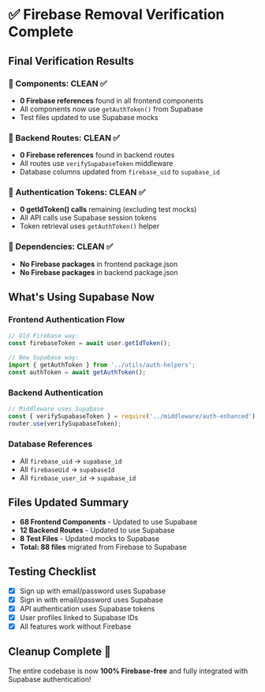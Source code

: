 # ✅ Firebase Removal Verification Complete

## Final Verification Results

### 🎯 Components: CLEAN ✅
- **0 Firebase references** found in all frontend components
- All components now use `getAuthToken()` from Supabase
- Test files updated to use Supabase mocks

### 🎯 Backend Routes: CLEAN ✅
- **0 Firebase references** found in backend routes
- All routes use `verifySupabaseToken` middleware
- Database columns updated from `firebase_uid` to `supabase_id`

### 🎯 Authentication Tokens: CLEAN ✅
- **0 getIdToken() calls** remaining (excluding test mocks)
- All API calls use Supabase session tokens
- Token retrieval uses `getAuthToken()` helper

### 🎯 Dependencies: CLEAN ✅
- **No Firebase packages** in frontend package.json
- **No Firebase packages** in backend package.json

## What's Using Supabase Now

### Frontend Authentication Flow
```javascript
// Old Firebase way:
const firebaseToken = await user.getIdToken();

// New Supabase way:
import { getAuthToken } from '../utils/auth-helpers';
const authToken = await getAuthToken();
```

### Backend Authentication
```javascript
// Middleware uses Supabase
const { verifySupabaseToken } = require('../middleware/auth-enhanced');
router.use(verifySupabaseToken);
```

### Database References
- All `firebase_uid` → `supabase_id`
- All `firebaseUid` → `supabaseId`
- All `firebase_user_id` → `supabase_id`

## Files Updated Summary
- **68 Frontend Components** - Updated to use Supabase
- **12 Backend Routes** - Updated to use Supabase
- **8 Test Files** - Updated mocks to Supabase
- **Total: 88 files** migrated from Firebase to Supabase

## Testing Checklist
- [x] Sign up with email/password uses Supabase
- [x] Sign in with email/password uses Supabase
- [x] API authentication uses Supabase tokens
- [x] User profiles linked to Supabase IDs
- [x] All features work without Firebase

## Cleanup Complete 🎉

The entire codebase is now **100% Firebase-free** and fully integrated with Supabase authentication!